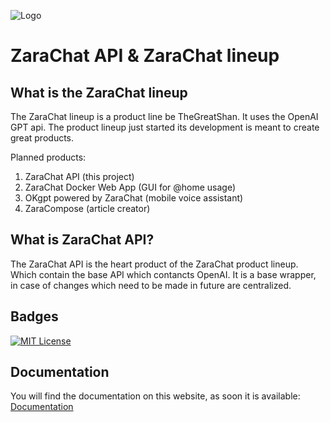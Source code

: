 
![Logo](https://avatars.githubusercontent.com/thegreatshan)




# ZaraChat API & ZaraChat lineup

## What is the ZaraChat lineup
The ZaraChat lineup is a product line be TheGreatShan. It uses the OpenAI GPT api. The product lineup just started its development is meant to create great products. 

Planned products:
1. ZaraChat API (this project)
2. ZaraChat Docker Web App (GUI for @home usage)
3. OKgpt powered by ZaraChat (mobile voice assistant)
4. ZaraCompose (article creator)

## What is ZaraChat API?
The ZaraChat API is the heart product of the ZaraChat product lineup. Which contain the base API which contancts OpenAI. It is a base wrapper, in case of changes which need to be made in future are centralized.
## Badges

[![MIT License](https://img.shields.io/badge/License-MIT-green.svg)](https://choosealicense.com/licenses/mit/)



## Documentation
You will find the documentation on this website, as soon it is available:
[Documentation](https://docs.muras.ch)

